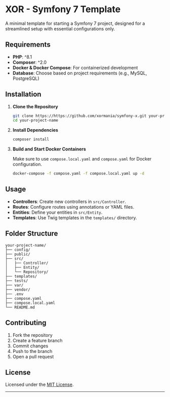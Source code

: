 # XOR - Symfony 7 Template

A minimal template for starting a Symfony 7 project, designed for a streamlined setup with essential configurations only.

## Requirements

- **PHP**: ^8.1
- **Composer**: ^2.0
- **Docker & Docker Compose**: For containerized development
- **Database**: Choose based on project requirements (e.g., MySQL, PostgreSQL)

## Installation

1. **Clone the Repository**

   ```bash
   git clone https://https://github.com/xormania/symfony-x.git your-project-name
   cd your-project-name
   ```

2. **Install Dependencies**

   ```bash
   composer install
   ```

4. **Build and Start Docker Containers**

   Make sure to use `compose.local.yaml` and `compose.yaml` for Docker configuration.

   ```bash
   docker-compose -f compose.yaml -f compose.local.yaml up -d
   ```

## Usage

- **Controllers**: Create new controllers in `src/Controller`.
- **Routes**: Configure routes using annotations or YAML files.
- **Entities**: Define your entities in `src/Entity`.
- **Templates**: Use Twig templates in the `templates/` directory.

## Folder Structure

```
your-project-name/
├── config/
├── public/
├── src/
│   ├── Controller/
│   ├── Entity/
│   └── Repository/
├── templates/
├── tests/
├── var/
├── vendor/
├── .env
├── compose.yaml
├── compose.local.yaml
└── README.md
```

## Contributing

1. Fork the repository
2. Create a feature branch
3. Commit changes
4. Push to the branch
5. Open a pull request

## License

Licensed under the [MIT License](LICENSE).

---

